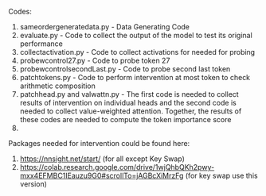 Codes:
1. sameordergeneratedata.py - Data Generating Code
2. evaluate.py - Code to collect the output of the model to test its original performance
3. collectactivation.py - Code to collect activations for needed for probing
4. probewcontrol27.py - Code to probe token 27
5. probewcontrolsecondLast.py - Code to probe second last token
6. patchtokens.py - Code to perform intervention at most token to check arithmetic composition
7. patchhead.py and valwattn.py - The first code is needed to collect results of intervention on individual heads and the second code is needed to collect value-weighted attention. Together, the results of these codes are needed to compute the token importance score
8. 

   
Packages needed for intervention could be found here:
1. https://nnsight.net/start/ (for all except Key Swap)
2. https://colab.research.google.com/drive/1wjQhbQKh2pwy-mxx4EFMBC1IEauzu9G0#scrollTo=jAGBcXiMrzFg (for key swap use this version)

   

